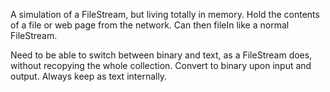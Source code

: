 A simulation of a FileStream, but living totally in memory.  Hold the contents of a file or web page from the network.  Can then fileIn like a normal FileStream.Need to be able to switch between binary and text, as a FileStream does, without recopying the whole collection.  Convert to binary upon input and output.  Always keep as text internally.